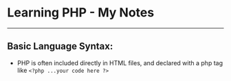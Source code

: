 # Learning PHP - My Notes

---

## Basic Language Syntax:

- PHP is often included directly in HTML files, and declared with a php tag like `<?php ...your code here ?>`


